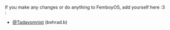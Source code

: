 If you make any changes or do anything to FemboyOS, add yourself here :3 :
* [@Tadavomnist](https://github.com/TadavomnisT) (behrad.b)
